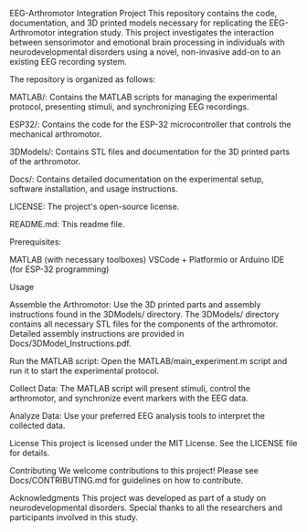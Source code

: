 EEG-Arthromotor Integration Project
This repository contains the code, documentation, and 3D printed models necessary for replicating the EEG-Arthromotor integration study. This project investigates the interaction between 
sensorimotor and emotional brain processing in individuals with neurodevelopmental disorders using a novel, non-invasive add-on to an existing EEG recording system.


The repository is organized as follows:

MATLAB/: Contains the MATLAB scripts for managing the experimental protocol, presenting stimuli, and synchronizing EEG recordings.

ESP32/: Contains the code for the ESP-32 microcontroller that controls the mechanical arthromotor.

3DModels/: Contains STL files and documentation for the 3D printed parts of the arthromotor.

Docs/: Contains detailed documentation on the experimental setup, software installation, and usage instructions.

LICENSE: The project's open-source license.

README.md: This readme file.


Prerequisites:

MATLAB (with necessary toolboxes)
VSCode + Platformio or Arduino IDE (for ESP-32 programming)

Usage

Assemble the Arthromotor: Use the 3D printed parts and assembly instructions found in the 3DModels/ directory.
The 3DModels/ directory contains all necessary STL files for the components of the arthromotor. Detailed assembly instructions are provided in Docs/3DModel_Instructions.pdf.

Run the MATLAB script: Open the MATLAB/main_experiment.m script and run it to start the experimental protocol.

Collect Data: The MATLAB script will present stimuli, control the arthromotor, and synchronize event markers with the EEG data.

Analyze Data: Use your preferred EEG analysis tools to interpret the collected data.


License
This project is licensed under the MIT License. See the LICENSE file for details.

Contributing
We welcome contributions to this project! Please see Docs/CONTRIBUTING.md for guidelines on how to contribute.

Acknowledgments
This project was developed as part of a study on neurodevelopmental disorders. Special thanks to all the researchers and participants involved in this study.
